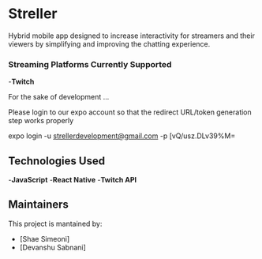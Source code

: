 # Streller
Hybrid mobile app designed to increase interactivity for streamers and their viewers by simplifying and improving the chatting experience.

### Streaming Platforms Currently Supported
-**Twitch**

For the sake of development ...

Please login to our expo account so that the redirect URL/token generation step works properly

expo login -u strellerdevelopment@gmail.com -p [vQ/usz.DLv39%M=

## Technologies Used
-**JavaScript** -**React Native** -**Twitch API**

## Maintainers
This project is mantained by:
* [Shae Simeoni]
* [Devanshu Sabnani]
